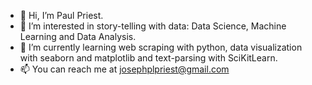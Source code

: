 - 👋 Hi, I’m Paul Priest.
- 👀 I’m interested in story-telling with data: Data Science, Machine Learning and Data Analysis.
- 🌱 I’m currently learning web scraping with python, data visualization with seaborn and matplotlib and text-parsing with SciKitLearn.
- 📫 You can reach me at josephplpriest@gmail.com

<!---
josephplpriest/josephplpriest is a ✨ special ✨ repository because its `README.md` (this file) appears on your GitHub profile.
You can click the Preview link to take a look at your changes.
--->
